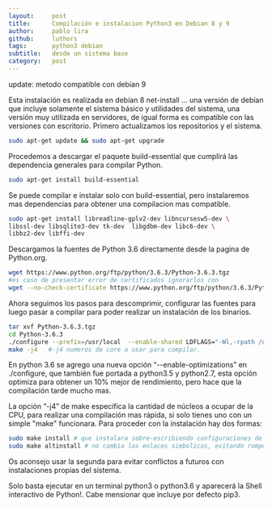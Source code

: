 ```yaml
---
layout:     post
title:      Compilación e instalacion Python3 en Debian 8 y 9
author:     pablo lira
github:		luthors
tags: 		python3 debian 
subtitle:  	desde un sistema base
category:   post
---
```

<!-- Start Writing Below in Markdown -->



update: metodo compatible con debian 9

Esta instalación es realizada en debían 8 net-install … una versión de debían que incluye solamente  el sistema básico y utilidades del sistema, una versión muy utilizada en servidores, de igual forma es compatible  con las versiones  con escritorio. Primero actualizamos los repositorios y el sistema.
```bash
sudo apt-get update && sudo apt-get upgrade
```
Procedemos a descargar el paquete build-essential  que cumplirá las dependencia generales para compilar Python.
```bash
sudo apt-get install build-essential 
```
Se puede compilar e instalar solo con build-essential, pero instalaremos mas dependencias para obtener una compilacion mas compatible.
```bash
sudo apt-get install libreadline-gplv2-dev libncursesw5-dev \
libssl-dev libsqlite3-dev tk-dev  libgdbm-dev libc6-dev \
libbz2-dev libffi-dev
```
Descargamos la fuentes de Python 3.6 directamente desde la pagina de Python.org.
```bash
wget https://www.python.org/ftp/python/3.6.3/Python-3.6.3.tgz
#es caso de presentar error de certificados ignorarlos con 
wget --no-check-certificate https://www.python.org/ftp/python/3.6.3/Python-3.6.3.tgz
```
Ahora seguimos los pasos para descomprimir,  configurar las fuentes  para luego pasar a compilar  para poder realizar un instalación de los binarios.
```bash
tar xvf Python-3.6.3.tgz
cd Python-3.6.3
./configure --prefix=/usr/local  --enable-shared LDFLAGS="-Wl,-rpath /usr/local/lib"
make -j4   #-j4 numeros de core a usar para compilar.
```
En python 3.6 se agrego una nueva opción  “--enable-optimizations”  en ./configure, que también fue portada a python3.5 y python2.7, esta opción  optimiza  para obtener un 10% mejor de rendimiento, pero hace que la compilación tarde mucho mas.

La opción  “-j4” de make especifica  la cantidad de núcleos a ocupar de la CPU,  para realizar una compilación mas rápida, si solo tienes uno con un simple "make" funcionara.
Para proceder con la instalación hay dos formas:
```bash
sudo make install # que instalara sobre-escribiendo configuraciones de python3 anteriores
sudo make altinstall # no cambia los enlaces simbolicos, evitando romper el sistema..
```
Os aconsejo usar la segunda para evitar conflictos a futuros con instalaciones propias del sistema.

Solo basta ejecutar en un terminal python3 o python3.6 y aparecerá la  Shell interactivo de Python!. Cabe mensionar que incluye por defecto pip3.

